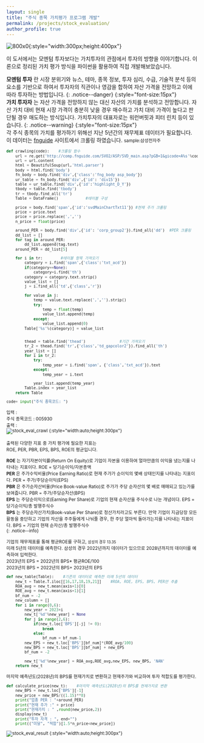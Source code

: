 ```yaml
---
layout: single
title: "주식 종목 가치평가 프로그램 개발"
permalink: /projects/stock_evaluation/
author_profile: true
---
```


![800x0](https://user-images.githubusercontent.com/56333934/86784771-dd647180-c09c-11ea-8a40-87928722c45a.png){:style="width:300px;height:400px"}

이 도서에서는 모멘텀 투자보다는 가치투자의 관점에서 투자의 방향을 이야기합니다. 이론으로 정리된 가치 평가 방식을 파이썬을 활용하여 직접 개발해보았습니다.

**모멘텀 투자** 란 시장 분위기와 뉴스, 테마, 종목 정보, 투자 심리, 수급, 기술적 분석 등의 요소를 기반으로 하여서 투자자의 직관이나 영감을 합하여 자산 가격을 전망하고 이에 따라 투자하는 방법입니다.
{: .notice--danger}
{:style="font-size:15px"}
<br>
**가치 투자자** 는 자산 가격을 전망하지 않는 대신 자산의 가치를 분석하고 전망합니다. 자산 가치 대비 현재 시장 가격이 충분히 낮을 경우 매수하고 가치 대비 가격이 높다고 판단될 경우 매도하는 방식입니다. 가치투자의 대표자로는 워런버핏과 피터 린치 등이 있습니다.
{: .notice--warning}
{:style="font-size:15px"}
<br>
각 주식 종목의 가치를 평가하기 위해선 지난 5년간의 재무제표 데이터가 필요합니다. 이 데이터는 [fnguide](http://comp.fnguide.com/SVO2/ASP/SVD_main.asp?pGB=1&gicode=A005930) 사이트에서 크롤링 하였습니다. <small>sample:삼성전자주

```python
def crawling(code):    #크롤링 함수
    url = re.get('http://comp.fnguide.com/SVO2/ASP/SVD_main.asp?pGB=1&gicode=A%s'%code)
    url = url.content
    html = BeautifulSoup(url,'html.parser')
    body = html.find('body')
    fn_body = body.find('div',{'class':'fng_body asp_body'})
    ur_table = fn_body.find('div',{'id': 'div15'})
    table = ur_table.find('div',{'id':'highlight_D_Y'})
    tbody = table.find('tbody')
    tr = tbody.find_all('tr')
    Table = DataFrame()            #테이블 구성

    price = body.find('span',{'id':'svdMainChartTxt11'}) #현재 주가 크롤링
    price = price.text
    price = price.replace(',','')
    n_price = float(price)

    around_PER = body.find('div',{'id': 'corp_group2'}).find_all('dd')  #PER 크롤링
    dd_list = []
    for tag in around_PER:
        dd_list.append(tag.text)
    around_PER = dd_list[5]

    for i in tr:        #테이블 항목 가져오기
        category = i.find('span',{'class':'txt_acd'})
        if(category==None):
            category=i.find('th')
        category = category.text.strip()
        value_list = []
        j = i.find_all('td',{'class','r'})

        for value in j:
            temp = value.text.replace(',','').strip()
            try:
                temp = float(temp)
                value_list.append(temp)
            except:
                value_list.append(0)
        Table['%s'%(category)] = value_list


        thead = table.find('thead')               #기간 가져오기
        tr_2 = thead.find('tr',{'class','td_gapcolor2'}).find_all('th')
        year_list = []
        for i in tr_2:
            try:
                temp_year = i.find('span', {'class','txt_acd'}).text
            except:
                temp_year = i.text

            year_list.append(temp_year)
        Table.index = year_list
    return Table

code= input("주식 종목코드: ")
```
입력 :   
  주식 종목코드 : 005930   
출력 :   
![stock_eval_crawl](https://user-images.githubusercontent.com/56333934/86792951-f0c80a80-c0a5-11ea-9717-92277deb7ab4.PNG)
{:style="width:auto;height:300px"}   
<br>
출력된 다양한 지표 중 가치 평가에 필요한 지표는<br>
ROE, PER, PBR, EPS, BPS, ROE의 평균입니다.<br>


**ROE** 는 자기자본이익률(Return On Equity)로 기업이 자본을 이용하여 얼마만큼의 이익을 냈는지를 나타내는 지표이다. ROE = 당기순이익/자본총액   
**PER** 은 주가수익비율(Price Earning Ratio)로 현재 주가가 순이익의 몇배 상태인지를 나타내는 지표이다. PER = 주가/주당순이익(EPS)   
**PBR** 은 주가순자산비율(Price Book-value Ratio)로 주가가 주당 순자산의 몇 배로 매매되고 있는가를 보여줍니다. PBR = 주가/주당순자산(BPS)   
**EPS** 는 주당순이익으로(Earning Per Share)로 기업의 현재 순자산을 주식수로 나눈 개념이다. EPS = 당기순이익/총 발행주식수   
**BPS** 는 주당순자산가치(Book-value Per Share)로 청산가치라고도 부른다. 만약 기업이 지금당장 모든 활동을 중단하고 기업의 자산을 주주들에게 나눠줄 경우, 한 주당 얼마씩 돌아가는지를 나타내는 지표이다. BPS = 기업의 현재 순자산/총 발행주식수   
{: .notice--info}

기업의 재무제표를 통해 평균ROE를 구하고, <small>삼성의 경우 13.35</small>   
미래 5년의 데이터를 예측한다. 삼성의 경우 2022년까지 데이터가 있으므로 2028년까지의 데이터를 예측하여 입력한다. <br>
2023년의 EPS = 2022년의 BPS* 평균ROE/100 <br>
2023년의 BPS = 2022년의 BPS+ 2023년의 EPS

```python
def new_table(Table):    #기존의 데이터로 예측한 미래 5년의 데이터
    new_t = Table.T.iloc[[16,17,18,19,21]]    #ROA, ROE, EPS, BPS, PER만 추출
    ROA_avg = new_t.mean(axis=1)[0]
    ROE_avg = new_t.mean(axis=1)[1]
    bf_num = -2
    new_column = []
    for i in range(0,6):
        new_year = 2023+i
        new_t['%d'%new_year] = None
        for j in range(2,6):
            if(new_t.loc['BPS'][-j] != 0):
                break
            else:
                bf_num = bf_num-1
        new_EPS = new_t.loc['BPS'][bf_num]*(ROE_avg/100)
        new_BPS = new_t.loc['BPS'][bf_num] + new_EPS
        bf_num = -2

        new_t['%d'%new_year] = ROA_avg,ROE_avg,new_EPS, new_BPS, 'NAN'
    return new_t
```

마지막 예측년도(2028년)의 BPS를 현재가치로 변환하고 현재주가와 비교하여 투자 적합도를 평가한다.

```python
def calculate_price(new_t):    #마지막 예측년도(2028년)의 BPS를 현재가치로 변환
    new_BPS = new_t.loc['BPS'][-1]
    new_price = new_BPS/((1.15)**8)
    print("업종 PER : "+around_PER)  
    print("현재 주가 :" + price)
    print("현재가치 : " ,round(new_price,2))
    display(new_t)
    print("투자 자격 : ", end="")
    print(("미달", "적합")[1.5*n_price<new_price])
```   
![stock_eval_result](https://user-images.githubusercontent.com/56333934/86802676-38539400-c0b0-11ea-8d8e-90588f1224ec.PNG)
{:style="width:auto;height:300px"}
